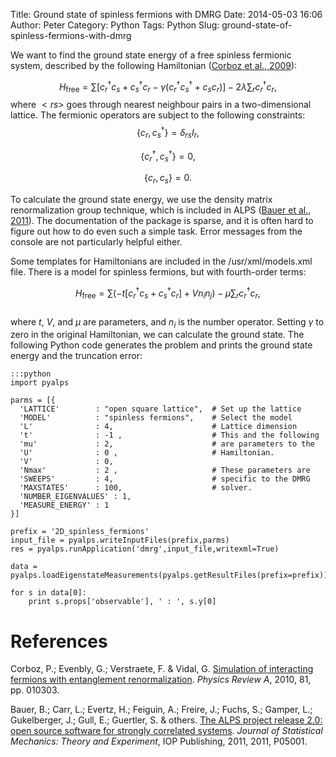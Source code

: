 Title: Ground state of spinless fermions with DMRG
Date: 2014-05-03 16:06
Author: Peter
Category: Python
Tags: Python
Slug: ground-state-of-spinless-fermions-with-dmrg

We want to find the ground state energy of a free spinless fermionic
system, described by the following Hamiltonian ([Corboz et al.,
2009](#corboz2009simulation)):

$$H_{\mathrm{free}}=\sum_{}\left[c_{r}^{\dagger}
c_{s}+c_{s}^{\dagger} c_{r}-\gamma(c_{r}^{\dagger}
c_{s}^{\dagger}+c_{s}c_{r})\right]-2\lambda\sum_{r}c_{r}^{\dagger}c_{r},$$
where $<rs>$ goes through nearest neighbour pairs in a two-dimensional
lattice. The fermionic operators are subject to the following
constraints:  
$$\{c_r, c_s^\dagger\}=\delta_{rs}I_r,$$

$$\{c_r^\dagger, c_s^\dagger\}=0,$$

$$\{c_r, c_s\}=0.$$

To calculate the ground state energy, we use the density matrix
renormalization group technique, which is included in ALPS ([Bauer et al., 2011](#bauer2011alps)). The documentation of the package is sparse,
and it is often hard to figure out how to do even such a simple task.
Error messages from the console are not particularly helpful either.

Some templates for Hamiltonians are included in the /usr/xml/models.xml
file. There is a model for spinless fermions, but with fourth-order
terms:

$$H_{\mathrm{free}}=\sum_{}\left(-t[c_{r}^{\dagger}
c_{s}+c_{s}^{\dagger}c_r]+V n_i
n_j\right)-\mu\sum_{r}c_{r}^{\dagger}c_{r},$$  
where $t$, $V$, and $\mu$ are parameters, and
$n_i$ is the number operator. Setting $\gamma$ to zero in
the original Hamiltonian, we can calculate the ground state. The
following Python code generates the problem and prints the ground state
energy and the truncation error:

    :::python
    import pyalps
     
    parms = [{
      'LATTICE'        : "open square lattice",  # Set up the lattice
      'MODEL'          : "spinless fermions",    # Select the model
      'L'              : 4,                      # Lattice dimension
      't'              : -1 ,                    # This and the following
      'mu'             : 2,                      # are parameters to the
      'U'              : 0 ,                     # Hamiltonian.
      'V'              : 0,
      'Nmax'           : 2 ,                     # These parameters are
      'SWEEPS'         : 4,                      # specific to the DMRG
      'MAXSTATES'      : 100,                    # solver.
      'NUMBER_EIGENVALUES' : 1,         
      'MEASURE_ENERGY' : 1
    }]

    prefix = '2D_spinless_fermions'
    input_file = pyalps.writeInputFiles(prefix,parms)
    res = pyalps.runApplication('dmrg',input_file,writexml=True)
     
    data = pyalps.loadEigenstateMeasurements(pyalps.getResultFiles(prefix=prefix))
     
    for s in data[0]:
        print s.props['observable'], ' : ', s.y[0]


References
==========

<a name="corboz2009simulation"></a>Corboz, P.; Evenbly, G.; Verstraete,
F. & Vidal, G. [Simulation of interacting fermions with entanglement renormalization](http://arxiv.org/abs/0904.4151). *Physics Review A*,
2010, 81, pp. 010303.

<a name="bauer2011alps"></a>Bauer, B.; Carr, L.; Evertz, H.; Feiguin,
A.; Freire, J.; Fuchs, S.; Gamper, L.; Gukelberger, J.; Gull, E.;
Guertler, S. & others. [The ALPS project release 2.0: open source software for strongly correlated systems](http://arxiv.org/abs/1101.2646). *Journal of Statistical
Mechanics: Theory and Experiment*, IOP Publishing, 2011, 2011, P05001.

